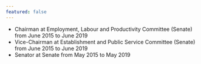 ```yaml
---
featured: false
---
```

* Chairman at Employment, Labour and Productivity Committee (Senate) from June 2015 to June 2019
* Vice-Chairman at Establishment and Public Service Committee (Senate) from June 2015 to June 2019
* Senator at Senate from May 2015 to May 2019

